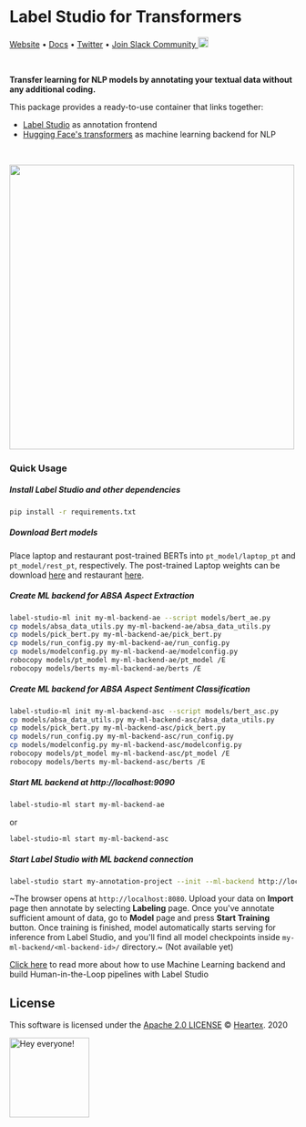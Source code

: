 # Label Studio for Transformers

[Website](https://labelstud.io/) • [Docs](https://labelstud.io/guide) • [Twitter](https://twitter.com/heartexlabs) • [Join Slack Community <img src="https://go.heartex.net/docs/images/slack-mini.png" width="18px"/>](https://docs.google.com/forms/d/e/1FAIpQLSdLHZx5EeT1J350JPwnY2xLanfmvplJi6VZk65C2R4XSsRBHg/viewform?usp=sf_link)

<br/>

**Transfer learning for NLP models by annotating your textual data without any additional coding.**

This package provides a ready-to-use container that links together:

- [Label Studio](https://github.com/heartexlabs/label-studio) as annotation frontend
- [Hugging Face's transformers](https://github.com/huggingface/transformers) as machine learning backend for NLP

<br/>

[<img src="https://raw.githubusercontent.com/heartexlabs/label-studio-transformers/master/images/codeless.png" height="500">](https://github.com/heartexlabs/label-studio-transformers)

### Quick Usage

##### Install Label Studio and other dependencies

```bash
pip install -r requirements.txt
```
##### Download Bert models
Place laptop and restaurant post-trained BERTs into ```pt_model/laptop_pt``` and ```pt_model/rest_pt```, respectively. The post-trained Laptop weights can be download [here](https://drive.google.com/file/d/1io-_zVW3sE6AbKgHZND4Snwh-wi32L4K/view?usp=sharing) and restaurant [here](https://drive.google.com/file/d/1TYk7zOoVEO8Isa6iP0cNtdDFAUlpnTyz/view?usp=sharing).

##### Create ML backend for ABSA Aspect Extraction
```bash
label-studio-ml init my-ml-backend-ae --script models/bert_ae.py
cp models/absa_data_utils.py my-ml-backend-ae/absa_data_utils.py
cp models/pick_bert.py my-ml-backend-ae/pick_bert.py
cp models/run_config.py my-ml-backend-ae/run_config.py
cp models/modelconfig.py my-ml-backend-ae/modelconfig.py
robocopy models/pt_model my-ml-backend-ae/pt_model /E
robocopy models/berts my-ml-backend-ae/berts /E
```

##### Create ML backend for ABSA Aspect Sentiment Classification
```bash
label-studio-ml init my-ml-backend-asc --script models/bert_asc.py
cp models/absa_data_utils.py my-ml-backend-asc/absa_data_utils.py
cp models/pick_bert.py my-ml-backend-asc/pick_bert.py
cp models/run_config.py my-ml-backend-asc/run_config.py
cp models/modelconfig.py my-ml-backend-asc/modelconfig.py
robocopy models/pt_model my-ml-backend-asc/pt_model /E
robocopy models/berts my-ml-backend-asc/berts /E
```

##### Start ML backend at http://localhost:9090
```bash
label-studio-ml start my-ml-backend-ae
```
or
```bash
label-studio-ml start my-ml-backend-asc
```

##### Start Label Studio with ML backend connection
```bash
label-studio start my-annotation-project --init --ml-backend http://localhost:9090
```

~The browser opens at `http://localhost:8080`. Upload your data on **Import** page then annotate by selecting **Labeling** page.
Once you've annotate sufficient amount of data, go to **Model** page and press **Start Training** button. Once training is finished, model automatically starts serving for inference from Label Studio, and you'll find all model checkpoints inside `my-ml-backend/<ml-backend-id>/` directory.~
(Not available yet)

[Click here](https://labelstud.io/guide/ml.html) to read more about how to use Machine Learning backend and build Human-in-the-Loop pipelines with Label Studio

## License

This software is licensed under the [Apache 2.0 LICENSE](/LICENSE) © [Heartex](https://www.heartex.ai/). 2020

<img src="https://github.com/heartexlabs/label-studio/blob/master/images/opossum_looking.png?raw=true" title="Hey everyone!" height="140" width="140" />
